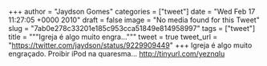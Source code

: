 
+++
author = "Jaydson Gomes"
categories = ["tweet"]
date = "Wed Feb 17 11:27:05 +0000 2010"
draft = false
image = "No media found for this Tweet"
slug = "7ab0e278c33201e185c953cca51849e814958997"
tags = ["tweet"]
title = """Igreja é algo muito engra..."""
tweet = true
tweet_url = "https://twitter.com/jaydson/status/9229909449"
+++
Igreja é algo muito engraçado. Proibir iPod na quaresma... http://tinyurl.com/yeznqlu
